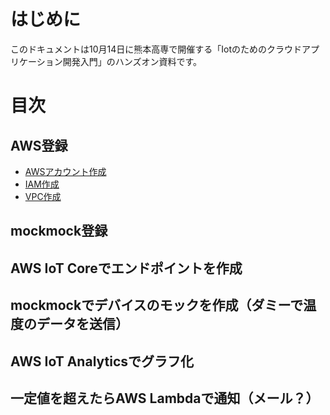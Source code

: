 # はじめに
このドキュメントは10月14日に熊本高専で開催する「Iotのためのクラウドアプリケーション開発入門」のハンズオン資料です。

# 目次

## AWS登録
* [AWSアカウント作成](docs/aws.md)
* [IAM作成](docs/iam.md)
* [VPC作成](docs/vpc.md)

## mockmock登録

## AWS IoT Coreでエンドポイントを作成

## mockmockでデバイスのモックを作成（ダミーで温度のデータを送信）

## AWS IoT Analyticsでグラフ化

## 一定値を超えたらAWS Lambdaで通知（メール？）



